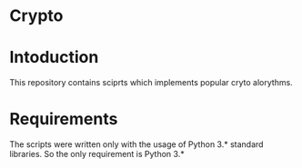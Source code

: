 # Crypto

# Intoduction
This repository contains sciprts which implements popular cryto alorythms.

# Requirements
The scripts were written only with the usage of Python 3.* standard libraries. So the only requirement is Python 3.*
